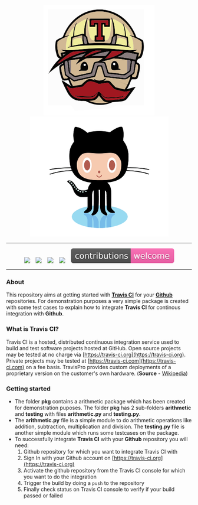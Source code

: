 <p align="center"><img src="/misc/travis-ci.gif"><img src="/misc/github.gif" height=325 width=375></p>

---

<p align="center">
  <img src="https://img.shields.io/travis/ajaymache/travis-ci-with-github.svg">&nbsp;&nbsp;&nbsp;
  <img src="https://img.shields.io/github/license/ajaymache/travis-ci-with-github.svg">&nbsp;&nbsp;&nbsp;
  <img src="https://img.shields.io/github/issues/ajaymache/travis-ci-with-github.svg?colorB=DAA520">&nbsp;&nbsp;&nbsp;
  <img src="https://img.shields.io/github/languages/count/ajaymache/travis-ci-with-github.svg?colorB=ff5733">&nbsp;&nbsp;&nbsp;
  <img src="/shields/contributions.svg">
</p>

---

### About
This repository aims at getting started with **[Travis CI](https://travis-ci.org)** for your **[Github](https://github.com)** repositories. For demonstration purposes a very simple package is created with some test cases to explain how to integrate **Travis CI** for continous integration with **Github**.

### What is Travis CI?
Travis CI is a hosted, distributed continuous integration service used to build and test software projects hosted at GitHub.
Open source projects may be tested at no charge via [https://travis-ci.org](https://travis-ci.org). Private projects may be tested at [https://travis-ci.com](https://travis-ci.com) on a fee basis. TravisPro provides custom deployments of a proprietary version on the customer's own hardware. (**Source** - [Wikipedia](https://en.wikipedia.org/wiki/Travis_CI))

### Getting started
- The folder **pkg** contains a arithmetic package which has been created for demonstration puposes. The folder **pkg** has 2 sub-folders **arithmetic** and **testing** with files **arithmetic.py** and **testing.py**.
- The **arithmetic.py** file is a simple module to do arithmetic operations like addition, subtraction, multiplication and division. The **testing.py** file is another simple module which runs some testcases on the package.
- To successfully integrate **Travis CI** with your **Github** repository you will need:  
    1. Github repository for which you want to integrate Travis CI with
    2. Sign In with your Github account on [https://travis-ci.org](https://travis-ci.org)
    3. Activate the github repository from the Travis CI console for which you want to do the integration
    4. Trigger the build by doing a ```push``` to the repository
    5. Finally check status on Travis CI console to verify if your build passed or failed 
